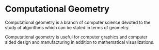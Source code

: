 # Computational Geometry
Computational geometry is a branch of computer science devoted to the study of algorithms which can be stated in terms of geometry.

Computational geometry is useful for computer graphics and computer aided design and manufacturing in addition to mathematical visualizations.
